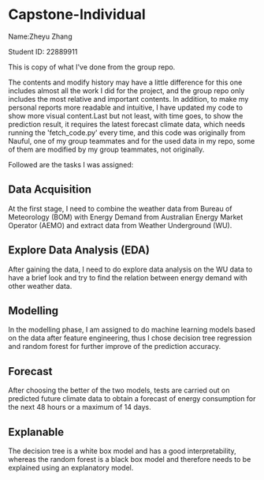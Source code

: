 # Capstone-Individual

Name:Zheyu Zhang

Student ID: 22889911

This is copy of what I've done from the group repo. 

The contents and modify history may have a little difference for this one includes almost all the work I did for the project, and the group repo
only includes the most relative and important contents. In addition, to make my personal reports more readable and intuitive, I have updated my code
to show more visual content.Last but not least, with time goes, to show the prediction result, it requires the latest forecast climate data, which needs 
running the 'fetch_code.py' every time, and this code was originally from Nauful, one of my group teammates and for the used data in my repo, some of them
are modified by my group teammates, not originally.

Followed are the tasks I was assigned:

## Data Acquisition

At the first stage, I need to combine the weather data from Bureau of Meteorology (BOM) with 
Energy Demand from Australian Energy Market Operator (AEMO) and extract data from Weather Underground (WU).

## Explore Data Analysis (EDA)

After gaining the data, I need to do explore data analysis on the WU data to have a brief look 
and try to find the relation between energy demand with other weather data.

## Modelling

In the modelling phase, I am assigned to do machine learning models based on the data after feature engineering,
thus I chose decision tree regression and random forest for further improve of the prediction accuracy.

## Forecast

After choosing the better of the two models, tests are carried out on predicted future climate data to obtain a forecast 
of energy consumption for the next 48 hours or a maximum of 14 days.

## Explanable

The decision tree is a white box model and has a good interpretability, 
whereas the random forest is a black box model and therefore needs to be explained using an explanatory model.



